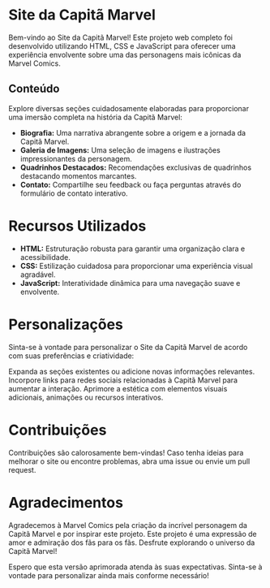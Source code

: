 # Site da Capitã Marvel

Bem-vindo ao Site da Capitã Marvel! Este projeto web completo foi desenvolvido utilizando HTML, CSS e JavaScript para oferecer uma experiência envolvente sobre uma das personagens mais icônicas da Marvel Comics.

## Conteúdo

Explore diversas seções cuidadosamente elaboradas para proporcionar uma imersão completa na história da Capitã Marvel:

- **Biografia:** Uma narrativa abrangente sobre a origem e a jornada da Capitã Marvel.
- **Galeria de Imagens:** Uma seleção de imagens e ilustrações impressionantes da personagem.
- **Quadrinhos Destacados:** Recomendações exclusivas de quadrinhos destacando momentos marcantes.
- **Contato:** Compartilhe seu feedback ou faça perguntas através do formulário de contato interativo.

# Recursos Utilizados
- **HTML:** Estruturação robusta para garantir uma organização clara e acessibilidade.
- **CSS:** Estilização cuidadosa para proporcionar uma experiência visual agradável.
- **JavaScript:** Interatividade dinâmica para uma navegação suave e envolvente.

# Personalizações
Sinta-se à vontade para personalizar o Site da Capitã Marvel de acordo com suas preferências e criatividade:

Expanda as seções existentes ou adicione novas informações relevantes.
Incorpore links para redes sociais relacionadas à Capitã Marvel para aumentar a interação.
Aprimore a estética com elementos visuais adicionais, animações ou recursos interativos.

# Contribuições
Contribuições são calorosamente bem-vindas! Caso tenha ideias para melhorar o site ou encontre problemas, abra uma issue ou envie um pull request.

# Agradecimentos
Agradecemos à Marvel Comics pela criação da incrível personagem da Capitã Marvel e por inspirar este projeto.
Este projeto é uma expressão de amor e admiração dos fãs para os fãs.
Desfrute explorando o universo da Capitã Marvel!

Espero que esta versão aprimorada atenda às suas expectativas. Sinta-se à vontade para personalizar ainda mais conforme necessário!